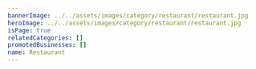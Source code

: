 ```yaml
---
bannerImage: ../../assets/images/category/restaurant/restaurant.jpg
heroImage: ../../assets/images/category/restaurant/restaurant.jpg
isPage: true
relatedCategories: []
promotedBusinesses: []
name: Restaurant
---
```

